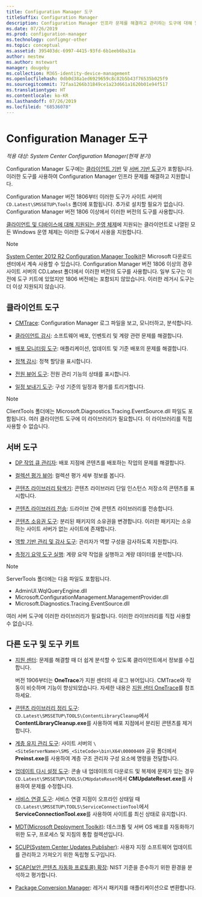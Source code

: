 ```yaml
---
title: Configuration Manager 도구
titleSuffix: Configuration Manager
description: Configuration Manager 인프라 문제를 해결하고 관리하는 도구에 대해 알아봅니다.
ms.date: 07/26/2019
ms.prod: configuration-manager
ms.technology: configmgr-other
ms.topic: conceptual
ms.assetid: 395403dc-6997-4415-93fd-6b1eeb6ba31a
author: mestew
ms.author: mstewart
manager: dougeby
ms.collection: M365-identity-device-management
ms.openlocfilehash: 0db0d38a1ed6929659c8c82b5b43f76535b025f9
ms.sourcegitcommit: 72faa1266b31849ce1a23d661a1620b01e94f517
ms.translationtype: HT
ms.contentlocale: ko-KR
ms.lasthandoff: 07/26/2019
ms.locfileid: "68536078"
---
```

# <a name="configuration-manager-tools"></a>Configuration Manager 도구

*적용 대상: System Center Configuration Manager(현재 분기)*

Configuration Manager 도구에는 [클라이언트 기반](#client-tools) 및 [서버 기반 도구](#server-tools)가 포함됩니다. 이러한 도구를 사용하여 Configuration Manager 인프라 문제를 해결하고 지원합니다.

Configuration Manager 버전 1806부터 이러한 도구가 사이트 서버의 `CD.Latest\SMSSETUP\Tools` 폴더에 포함됩니다. 추가로 설치할 필요가 없습니다.<!--1357145--> Configuration Manager 버전 1806 이상에서 이러한 버전의 도구를 사용합니다.

[클라이언트 및 디바이스에 대해 지원되는 운영 체제](https://docs.microsoft.com/sccm/core/plan-design/configs/supported-operating-systems-for-clients-and-devices)에 지원되는 클라이언트로 나열된 모든 Windows 운영 체제는 이러한 도구에서 사용을 지원합니다.

> [!Note]  
> [System Center 2012 R2 Configuration Manager Toolkit](https://www.microsoft.com/en-us/download/details.aspx?id=50012)은 Microsoft 다운로드 센터에서 계속 사용할 수 있습니다. Configuration Manager 버전 1806 이상의 경우 사이트 서버의 CD.Latest 폴더에서 이러한 버전의 도구를 사용합니다. 일부 도구는 이전에 도구 키트에 있었지만 1806 버전에는 포함되지 않았습니다. 이러한 레거시 도구는 더 이상 지원되지 않습니다.


## <a name="client-tools"></a>클라이언트 도구

- [CMTrace](/sccm/core/support/cmtrace): Configuration Manager 로그 파일을 보고, 모니터하고, 분석합니다.  

- [클라이언트 감시](/sccm/core/support/clispy): 소프트웨어 배포, 인벤토리 및 계량 관련 문제를 해결합니다.

- [배포 모니터링 도구](/sccm/core/support/deployment-monitoring-tool): 애플리케이션, 업데이트 및 기준 배포의 문제를 해결합니다.  

- [정책 감시](/sccm/core/support/policy-spy): 정책 할당을 표시합니다.  

- [전원 뷰어 도구](/sccm/core/support/power-viewer-tool): 전원 관리 기능의 상태를 표시합니다.  

- [일정 보내기 도구](/sccm/core/support/send-schedule-tool): 구성 기준의 일정과 평가를 트리거합니다.  

> [!Note]  
> ClientTools 폴더에는 Microsoft.Diagnostics.Tracing.EventSource.dll 파일도 포함됩니다. 여러 클라이언트 도구에 이 라이브러리가 필요합니다. 이 라이브러리를 직접 사용할 수 없습니다.  


## <a name="server-tools"></a>서버 도구

- [DP 작업 큐 관리자](/sccm/core/support/dp-job-manager): 배포 지점에 콘텐츠를 배포하는 작업의 문제를 해결합니다.  

- [컬렉션 평가 뷰어](/sccm/core/support/ceviewer): 컬렉션 평가 세부 정보를 봅니다.  

- [콘텐츠 라이브러리 탐색기](/sccm/core/support/content-library-explorer): 콘텐츠 라이브러리 단일 인스턴스 저장소의 콘텐츠를 표시합니다.  

- [콘텐츠 라이브러리 전송](/sccm/core/support/content-library-transfer): 드라이브 간에 콘텐츠 라이브러리를 전송합니다.  

- [콘텐츠 소유권 도구](/sccm/core/support/content-ownership-tool): 분리된 패키지의 소유권을 변경합니다. 이러한 패키지는 소유하는 사이트 서버가 없는 사이트에 존재합니다.  

- [역할 기반 관리 및 감사 도구](/sccm/core/support/rbaviewer): 관리자가 역할 구성을 감사하도록 지원합니다.  

- [측정기 요약 도구 실행](/sccm/core/support/run-meter-summ): 계량 요약 작업을 실행하고 계량 데이터를 분석합니다.

> [!Note]  
> ServerTools 폴더에는 다음 파일도 포함됩니다.
>
> - AdminUI.WqlQueryEngine.dll
> - Microsoft.ConfigurationManagement.ManagementProvider.dll
> - Microsoft.Diagnostics.Tracing.EventSource.dll
>
> 여러 서버 도구에 이러한 라이브러리가 필요합니다. 이러한 라이브러리를 직접 사용할 수 없습니다.  


## <a name="other-tools-and-toolkits"></a>다른 도구 및 도구 키트

- [지원 센터](/sccm/core/support/support-center): 문제를 해결할 때 더 쉽게 분석할 수 있도록 클라이언트에서 정보를 수집합니다.

    버전 1906부터는 **OneTrace**가 지원 센터의 새 로그 뷰어입니다. CMTrace와 작동이 비슷하며 기능이 향상되었습니다. 자세한 내용은 [지원 센터 OneTrace](/sccm/core/support/support-center-onetrace)를 참조하세요.

- [콘텐츠 라이브러리 정리 도구](/sccm/core/plan-design/hierarchy/content-library-cleanup-tool): `CD.Latest\SMSSETUP\TOOLS\ContentLibraryCleanup`에서 **ContentLibraryCleanup.exe**를 사용하여 배포 지점에서 분리된 콘텐츠를 제거합니다.  

- [계층 유지 관리 도구](/sccm/core/servers/manage/hierarchy-maintenance-tool-preinst.exe): 사이트 서버의 `\<SiteServerName>\SMS_<SiteCode>\bin\X64\00000409` 공유 폴더에서 **Preinst.exe**를 사용하여 계층 구조 관리자 구성 요소에 명령을 전달합니다.  

- [업데이트 다시 설정 도구](/sccm/core/servers/manage/update-reset-tool): 콘솔 내 업데이트의 다운로드 및 복제에 문제가 있는 경우 `CD.Latest\SMSSETUP\TOOLS\CMUpdateReset`에서 **CMUpdateReset.exe**를 사용하여 문제를 수정합니다.  

- [서비스 연결 도구](/sccm/core/servers/manage/use-the-service-connection-tool): 서비스 연결 지점이 오프라인 상태일 때 `CD.Latest\SMSSETUP\TOOLS\ServiceConnectionTool`에서 **ServiceConnectionTool.exe**를 사용하여 사이트를 최신 상태로 유지합니다.  

- [MDT(Microsoft Deployment Toolkit)](/sccm/mdt/): 데스크톱 및 서버 OS 배포를 자동화하기 위한 도구, 프로세스 및 지침의 통합 컬렉션입니다.

- [SCUP(System Center Updates Publisher)](/sccm/sum/tools/updates-publisher): 사용자 지정 소프트웨어 업데이트를 관리하고 가져오기 위한 독립형 도구입니다.

- [SCAP(보안 콘텐츠 자동화 프로토콜) 확장](/sccm/compliance/plan-design/scap/about-scap): NIST 기준을 준수하기 위한 환경을 분석하고 평가합니다.

- [Package Conversion Manager](/sccm/apps/pcm/package-conversion-manager): 레거시 패키지를 애플리케이션으로 변환합니다.
